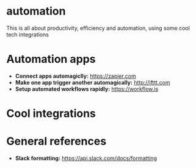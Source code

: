 # automation
This is all about productivity, efficiency and automation, using some cool tech integrations

# Automation apps
- **Connect apps automagiclly:** https://zapier.com
- **Make one app trigger another automagically:** http://ifttt.com
- **Setup automated workflows rapidly:** https://workflow.is

# Cool integrations

# General references
- **Slack formatting:** https://api.slack.com/docs/formatting
